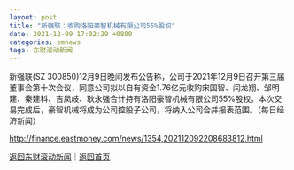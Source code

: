 ```yaml
---
layout: post
title: "新强联：收购洛阳豪智机械有限公司55%股权"
date: 2021-12-09 17:02:29 +0800
categories: emnews
tags: 东财滚动新闻
---
```


新强联(SZ 300850)12月9日晚间发布公告称，公司于2021年12月9日召开第三届董事会第十次会议，同意公司拟以自有资金1.76亿元收购宋国智、闫龙翔、邹明建、秦建科、吉凤岐、耿永强合计持有洛阳豪智机械有限公司55%股权。本次交易完成后，豪智机械将成为公司控股子公司，将纳入公司合并报表范围。（每日经济新闻）

<http://finance.eastmoney.com/news/1354,202112092208683812.html>

[返回东财滚动新闻](//finews.withounder.com/emnews/)｜[返回首页](//finews.withounder.com/)